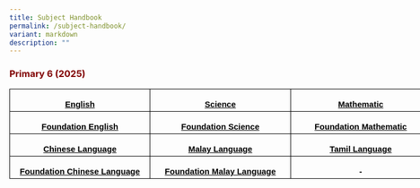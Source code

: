 ```yaml
---
title: Subject Handbook
permalink: /subject-handbook/
variant: markdown
description: ""
---
```

<h3><strong><span style="color: #800000;">Primary 6 (2025)</span></strong></h3>
<table cellpadding="0" cellspacing="0" width="752" border="0" style="width: 564.0pt; border-collapse: collapse; mso-yfti-tbllook: 1184; mso-padding-alt: 0in 5.4pt 0in 5.4pt;" class="MsoNormalTable">
<tbody>
<tr style="mso-yfti-irow: 0; mso-yfti-firstrow: yes; height: 30.0pt;">
<td width="251" style="width: 188.0pt; border: solid windowtext 1.0pt; padding: 0in 5.4pt 0in 5.4pt; height: 30.0pt;">
<p align="center" style="margin-bottom: 0in; text-align: center; line-height: normal;" class="MsoNormal"><span style="font-size: 11pt;"><strong><span style="color: #000000;"><a rel="noopener" target="_blank" href="https://www.shuqunpri.moe.edu.sg/files/p6_english_handbook_2025.pdf" style="color: #000000; text-decoration: underline;"><span style="font-family: Arial, sans-serif;"><span style="text-decoration: none;">English</span></span></a></span></strong></span></p>
</td>
<td width="251" style="width: 188.0pt; border: solid windowtext 1.0pt; border-left: none; padding: 0in 5.4pt 0in 5.4pt; height: 30.0pt;">
<p align="center" style="margin-bottom: 0in; text-align: center; line-height: normal;" class="MsoNormal"><span style="font-size: 11pt;"><strong><span style="color: #000000;"><a rel="noopener" target="_blank" href="https://www.shuqunpri.moe.edu.sg/files/p6_science_handbook_025.pdf" style="color: #000000; text-decoration: underline;"><span style="font-family: Arial, sans-serif;"><span style="text-decoration: none;">Science</span></span></a></span></strong></span></p>
</td>
<td width="251" style="width: 188.0pt; border: solid windowtext 1.0pt; border-left: none; padding: 0in 5.4pt 0in 5.4pt; height: 30.0pt;">
<p align="center" style="margin-bottom: 0in; text-align: center; line-height: normal;" class="MsoNormal"><span style="font-size: 11pt;"><strong><span style="color: #000000;"><a rel="noopener" target="_blank" href="https://www.shuqunpri.moe.edu.sg/files/p6_standard_math_handbook_2025.pdf" style="color: #000000; text-decoration: underline;"><span style="font-family: Arial, sans-serif;"><span style="text-decoration: none;">Mathematic</span></span></a></span></strong></span></p>
</td>
</tr>
<tr style="mso-yfti-irow: 1; height: 30.0pt;">
<td width="251" style="width: 188.0pt; border: solid windowtext 1.0pt; border-top: none; padding: 0in 5.4pt 0in 5.4pt; height: 30.0pt;">
<p align="center" style="margin-bottom: 0in; text-align: center; line-height: normal;" class="MsoNormal"><span style="font-size: 11pt;"><strong><span style="color: #000000;"><a rel="noopener" target="_blank" href="https://www.shuqunpri.moe.edu.sg/files/p6_foundation_english_handbook_2025.pdf" style="color: #000000; text-decoration: underline;"><span style="font-family: Arial, sans-serif;"><span style="text-decoration: none;">Foundation English</span></span></a></span></strong></span></p>
</td>
<td width="251" style="width: 188.0pt; border-top: none; border-left: none; border-bottom: solid windowtext 1.0pt; border-right: solid windowtext 1.0pt; padding: 0in 5.4pt 0in 5.4pt; height: 30.0pt;">
<p align="center" style="margin-bottom: 0in; text-align: center; line-height: normal;" class="MsoNormal"><span style="font-size: 11pt;"><strong><span style="color: #000000;"><a rel="noopener" target="_blank" href="https://www.shuqunpri.moe.edu.sg/files/p6_foundation_science_handbook_2025.pdf" style="color: #000000; text-decoration: underline;"><span style="font-family: Arial, sans-serif;">Foundation Science</span></a></span></strong></span></p>
</td>
<td width="251" style="width: 188.0pt; border-top: none; border-left: none; border-bottom: solid windowtext 1.0pt; border-right: solid windowtext 1.0pt; padding: 0in 5.4pt 0in 5.4pt; height: 30.0pt;">
<p align="center" style="margin-bottom: 0in; text-align: center; line-height: normal;" class="MsoNormal"><span style="font-size: 11pt;"><strong><span style="color: #000000;"><a rel="noopener" target="_blank" href="https://www.shuqunpri.moe.edu.sg/files/p6_foundation_math_handbook_2025.pdf" style="color: #000000; text-decoration: underline;"><span style="font-family: Arial, sans-serif;">Foundation Mathematic</span></a></span></strong></span></p>
</td>
</tr>
<tr style="mso-yfti-irow: 2; height: 30.0pt;">
<td width="251" style="width: 188.0pt; border: solid windowtext 1.0pt; border-top: none; padding: 0in 5.4pt 0in 5.4pt; height: 30.0pt;">
<p align="center" style="margin-bottom: 0in; text-align: center; line-height: normal;" class="MsoNormal"><span style="font-size: 11pt;"><strong><span style="color: #000000;"><a rel="noopener" target="_blank" href="https://www.shuqunpri.moe.edu.sg/files/p6_chinese_handbook_2025.pdf" style="color: #000000; text-decoration: underline;"><span style="font-family: Arial, sans-serif;">Chinese Language</span></a></span></strong></span></p>
</td>
<td width="251" style="width: 188.0pt; border-top: none; border-left: none; border-bottom: solid windowtext 1.0pt; border-right: solid windowtext 1.0pt; padding: 0in 5.4pt 0in 5.4pt; height: 30.0pt;">
<p align="center" style="margin-bottom: 0in; text-align: center; line-height: normal;" class="MsoNormal"><span style="font-size: 11pt;"><strong><span style="color: #000000;"><a rel="noopener" target="_blank" href="https://www.shuqunpri.moe.edu.sg/files/p6_malay_handbook_2025.pdf" style="color: #000000; text-decoration: underline;"><span style="font-family: Arial, sans-serif;">Malay Language</span></a></span></strong></span></p>
</td>
<td width="251" style="width: 188.0pt; border-top: none; border-left: none; border-bottom: solid windowtext 1.0pt; border-right: solid windowtext 1.0pt; padding: 0in 5.4pt 0in 5.4pt; height: 30.0pt;">
<p align="center" style="margin-bottom: 0in; text-align: center; line-height: normal;" class="MsoNormal"><span style="font-size: 11pt;"><strong><span style="color: #000000;"><a rel="noopener" target="_blank" href="https://www.shuqunpri.moe.edu.sg/files/p6_tamil_handbook_025.pdf" style="color: #000000; text-decoration: underline;"><span style="font-family: Arial, sans-serif;">Tamil Language</span></a></span></strong></span></p>
</td>
</tr>
<tr style="mso-yfti-irow: 3; mso-yfti-lastrow: yes; height: 30.0pt;">
<td width="251" style="width: 188.0pt; border: solid windowtext 1.0pt; border-top: none; padding: 0in 5.4pt 0in 5.4pt; height: 30.0pt;">
<p align="center" style="margin-bottom: 0in; text-align: center; line-height: normal;" class="MsoNormal"><span style="font-size: 11pt;"><strong><span style="color: #000000;"><a rel="noopener" target="_blank" href="https://www.shuqunpri.moe.edu.sg/files/p6_foundation_chinese_handbook_025.pdf" style="color: #000000; text-decoration: underline;"><span style="font-family: Arial, sans-serif;">Foundation Chinese Language</span></a></span></strong></span></p>
</td>
<td width="251" style="width: 188.0pt; border-top: none; border-left: none; border-bottom: solid windowtext 1.0pt; border-right: solid windowtext 1.0pt; padding: 0in 5.4pt 0in 5.4pt; height: 30.0pt;">
<p align="center" style="margin-bottom: 0in; text-align: center; line-height: normal;" class="MsoNormal"><span style="font-size: 11pt;"><strong><span style="color: #000000;"><a rel="noopener" target="_blank" href="https://www.shuqunpri.moe.edu.sg/files/p6_foundation_malay_handbook_2025.pdf" style="color: #000000; text-decoration: underline;"><span style="font-family: Arial, sans-serif;">Foundation Malay Language</span></a></span></strong></span></p>
</td>
<td width="251" style="width: 188.0pt; border-top: none; border-left: none; border-bottom: solid windowtext 1.0pt; border-right: solid windowtext 1.0pt; padding: 0in 5.4pt 0in 5.4pt; height: 30.0pt;">
<p align="center" style="margin-bottom: 0in; text-align: center; line-height: normal;" class="MsoNormal"><span style="font-size: 11pt;"><strong><span style="color: #000000;"><span style="font-family: Arial, sans-serif;">-</span></span></strong></span></p>
</td>
</tr>
</tbody>
</table>